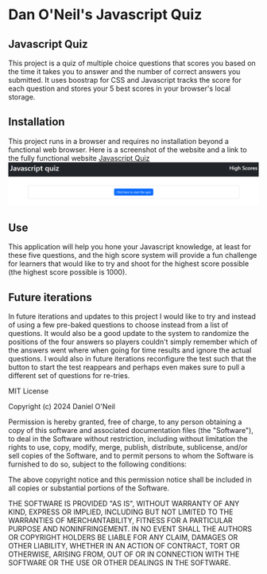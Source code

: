 # Dan O'Neil's Javascript Quiz

## Javascript Quiz
This project is a quiz of multiple choice questions that scores you based on the time it takes you to answer and the number of correct answers you submitted. It uses boostrap for CSS and Javascript tracks the score for each question and stores your 5 best scores in your browser's local storage. 

## Installation
This project runs in a browser and requires no installation beyond a functional web browser.
Here is a screenshot of the website and a link to the fully functional website
[Javascript Quiz](https://danpatoneil.github.io/Javascript-Quiz/)
![a screenshot of the website. It shows the header of the main page, which is where the quiz is located, and a button that says "Click here to start the quiz".](screenshot.png)

## Use
This application will help you hone your Javascript knowledge, at least for these five questions, and the high score system will provide a fun challenge for learners that would like to try and shoot for the highest score possible (the highest score possible is 1000).

## Future iterations
In future iterations and updates to this project I would like to try and instead of using a few pre-baked questions to choose instead from a list of questions. It would also be a good update to the system to randomize the positions of the four answers so players couldn't simply remember which of the answers went where when going for time results and ignore the actual questions. I would also in future iterations reconfigure the test such that the button to start the test reappears and perhaps even makes sure to pull a different set of questions for re-tries.

MIT License

Copyright (c) 2024 Daniel O'Neil

Permission is hereby granted, free of charge, to any person obtaining a copy
of this software and associated documentation files (the "Software"), to deal
in the Software without restriction, including without limitation the rights
to use, copy, modify, merge, publish, distribute, sublicense, and/or sell
copies of the Software, and to permit persons to whom the Software is
furnished to do so, subject to the following conditions:

The above copyright notice and this permission notice shall be included in all
copies or substantial portions of the Software.

THE SOFTWARE IS PROVIDED "AS IS", WITHOUT WARRANTY OF ANY KIND, EXPRESS OR
IMPLIED, INCLUDING BUT NOT LIMITED TO THE WARRANTIES OF MERCHANTABILITY,
FITNESS FOR A PARTICULAR PURPOSE AND NONINFRINGEMENT. IN NO EVENT SHALL THE
AUTHORS OR COPYRIGHT HOLDERS BE LIABLE FOR ANY CLAIM, DAMAGES OR OTHER
LIABILITY, WHETHER IN AN ACTION OF CONTRACT, TORT OR OTHERWISE, ARISING FROM,
OUT OF OR IN CONNECTION WITH THE SOFTWARE OR THE USE OR OTHER DEALINGS IN THE
SOFTWARE.
